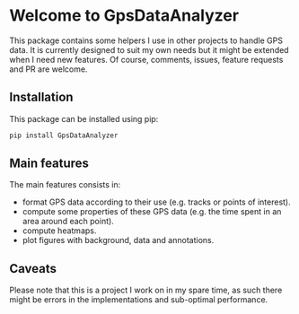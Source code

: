 # Welcome to GpsDataAnalyzer

This package contains some helpers I use in other projects to handle GPS data.
It is currently designed to suit my own needs but it might be extended when I need new
features. Of course, comments, issues, feature requests and PR are welcome.

## Installation

This package can be installed using pip:
```bash
pip install GpsDataAnalyzer
```

## Main features

The main features consists in:
* format GPS data according to their use (e.g. tracks or points of interest).
* compute some properties of these GPS data (e.g. the time spent in an area around
each point).
* compute heatmaps.
* plot figures with background, data and annotations.

## Caveats

Please note that this is a project I work on in my spare time, as such there might be
errors in the implementations and sub-optimal performance.

